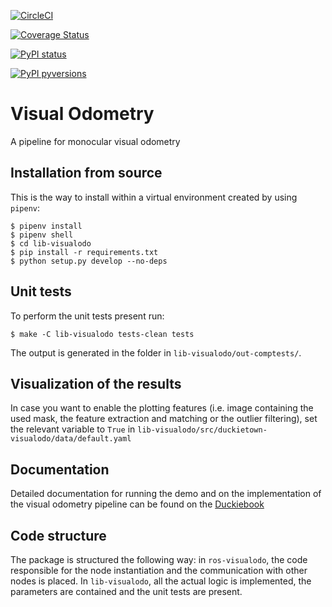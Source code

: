 [![CircleCI](https://circleci.com/gh/duckietown/duckietown-visualodo.svg?style=shield)](https://circleci.com/gh/duckietown/duckietown-visualodo)

[![Coverage Status](https://coveralls.io/repos/github/duckietown/duckietown-visualodo/badge.svg?branch=master&service=github)](https://coveralls.io/github/duckietown/duckietown-visualodo?branch=master)

[![PyPI status](https://img.shields.io/pypi/status/duckietown_visualodo.svg)](https://pypi.python.org/pypi/duckietown_visualodo/)


[![PyPI pyversions](https://img.shields.io/pypi/pyversions/duckietown_visualodo.svg)](https://pypi.python.org/pypi/duckietown_visualodo/)


# Visual Odometry

A pipeline for monocular visual odometry


## Installation from source

This is the way to install within a virtual environment created by
using `pipenv`:

    $ pipenv install
    $ pipenv shell
    $ cd lib-visualodo
    $ pip install -r requirements.txt
    $ python setup.py develop --no-deps


## Unit tests

To perform the unit tests present run:

    $ make -C lib-visualodo tests-clean tests

The output is generated in the folder in `lib-visualodo/out-comptests/`.

## Visualization of the results

In case you want to enable the plotting features (i.e. image containing the used mask, the feature extraction and matching or the outlier filtering), set the relevant variable to `True` in `lib-visualodo/src/duckietown-visualodo/data/default.yaml`

## Documentation

Detailed documentation for running the demo and on the implementation of the visual odometry pipeline can be found on the [Duckiebook](http://docs.duckietown.org/DT18/opmanual_duckiebot/out/demo_visualodometry.html)

## Code structure

The package is structured the following way: in `ros-visualodo`, the code responsible for the node instantiation and the communication with other nodes is placed. In `lib-visualodo`, all the actual logic is implemented, the parameters are contained and the unit tests are present.
